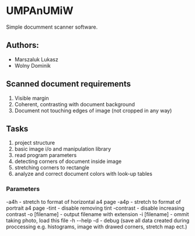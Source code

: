 # UMPAnUMiW
Simple documment scanner software.

## Authors:
* Marszaluk Lukasz
* Wolny Dominik

## Scanned document requirements
1. Visible margin
2. Coherent, contrasting with document background
3. Document not touching edges of image (not cropped in any way)  

## Tasks
1. project structure
2. basic image i/o and manipulation library
3. read program parameters
4. detecting corners of document inside image
5. stretching corners to rectangle
6. analyze and correct document colors with look-up tables

### Parameters
-a4h - stretch to format of horizontal a4 page
-a4p - stretch to format of portrait a4 page
-tint - disable removing tint
-contrast - disable increasing contrast
-o [filename] - output filename with extension
-i [filename] - ommit taking photo, load this file
-h --help
-d - debug (save all data created during proccessing e.g. histograms, image with drawed corners, stretch map ect.)
